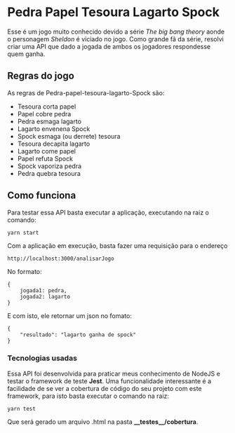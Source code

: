 # Pedra Papel Tesoura Lagarto Spock

Esse é um jogo muito conhecido devido a série _The big bang theory_ aonde o personagem _Sheldon_ é viciado no jogo. Como grande fã da série, resolvi criar uma API que dado a jogada de ambos os jogadores respondesse quem ganha.

## Regras do jogo

As regras de Pedra-papel-tesoura-lagarto-Spock são:

+ Tesoura corta papel
+ Papel cobre pedra
+ Pedra esmaga lagarto
+ Lagarto envenena Spock
+ Spock esmaga (ou derrete) tesoura
+ Tesoura decapita lagarto
+ Lagarto come papel
+ Papel refuta Spock
+ Spock vaporiza pedra
+ Pedra quebra tesoura

## Como funciona

Para testar essa API basta executar a aplicação, executando na raiz o comando: 
```
yarn start
```

Com a aplicação em execução, basta fazer uma requisição para o endereço 
```
http://localhost:3000/analisarJogo
```

No formato:
```
{
    jogada1: pedra,
    jogada2: lagarto
}
```
 E com isto, ele retornar um json no fomato:
```
{
    "resultado": "lagarto ganha de spock"
}
```

### Tecnologias usadas

Essa API foi desenvolvida para praticar meus conhecimento de NodeJS e testar o framework de teste **Jest**. Uma funcionalidade interessante é a facilidade de se ver a cobertura de código do seu projeto com este framework, para isto basta executar o comando na raiz:
```
yarn test
```

Que será gerado um arquivo .html na pasta **\_\_testes__/cobertura**.
